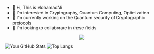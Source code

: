 - 👋 Hi, This is MohamadAli
- 👀 I’m interested in Cryptography, Quantum Computing, Optimization
- 🌱 I’m currently working on the Quantum security of Cryptographic protocols 
- 💞️ I’m looking to collaborate in these fields

<!---
w0h4w4d4li/w0h4w4d4li is a ✨ special ✨ repository because its `README.md` (this file) appears on your GitHub profile.
You can click the Preview link to take a look at your changes.
--->
<p align="center">
  <a href="https://0d4y.ir">
    <img src="https://skillicons.dev/icons?i=py,git,kali,docker,vim,matlab,r" />
  </a>
</p>

![Your GitHub Stats](https://github-readme-stats.vercel.app/api?username=w0h4w4d4li&show_icons=true&theme=github_dark)
![Top Langs](https://github-readme-stats.vercel.app/api/top-langs/?username=w0h4w4d4li&layout=compact&theme=github_dark)
